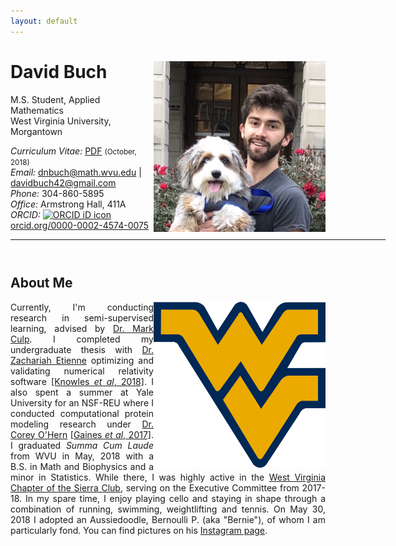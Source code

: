 ```yaml
---
layout: default
---
```


<!-- {% include image.html url="/assets/me.JPG" caption="David Buch" width=275 align="right" %} -->


# David Buch  <a href="/assets/me.JPG" target="_blank"><img src="/assets/me.JPG" alt="David Buch" style="width:275px;" align="right"></a>
M.S. Student, Applied Mathematics <br>
West Virginia University, Morgantown <br>

<em>Curriculum Vitae: </em><a href="/assets/cv.pdf" target="_blank">PDF</a>  <small>(October, 2018)</small> <br>
<em>Email: </em><a href="mailto:davidbuch@math.wvu.edu">dnbuch@math.wvu.edu</a> | <a href="mailto:davidbuch42@gmail.com">davidbuch42@gmail.com</a> <br>
<em>Phone: </em>304-860-5895<br>
<em>Office: </em>Armstrong Hall, 411A<br>
<em>ORCID: </em><a itemprop="sameAs" content="https://orcid.org/0000-0002-4574-0075" href="https://orcid.org/0000-0002-4574-0075" target="orcid.widget" rel="noopener noreferrer" style="vertical-align:top;"><img src="https://orcid.org/sites/default/files/images/orcid_16x16.png" style="width:1em;margin-right:.5em;" alt="ORCID iD icon">orcid.org/0000-0002-4574-0075</a><br>
<hr width="600px">

<hr style="height:10pt; visibility:hidden;" />

## About Me
<a href="http://www.math.wvu.edu/" target="_blank"><img src="assets/flyingwv.png" alt="WVU Math" style="width:275px;" align="right"></a>


<p align="justify" style="max-width:600px">
Currently, I'm conducting research in semi-supervised learning, advised by <a href="http://www.stat.wvu.edu/~mculp/" target="_blank">Dr. Mark Culp</a>. I completed my undergraduate thesis with <a href="https://math.wvu.edu/~zetienne/" target="_blank">Dr. Zachariah Etienne</a> optimizing and validating numerical relativity software <a href=" https://doi.org/10.1088/1361-6382/aacb8c" target="_blank">[Knowles <em>et al</em>, 2018]</a>. I also spent a summer at Yale University for an NSF-REU where I conducted computational protein modeling research under <a href="https://jamming.research.yale.edu/" target="_blank">Dr. Corey O'Hern</a> <a href="https://jamming.research.yale.edu/files/papers/gzx011.pdf" target="_blank">[Gaines <em>et al</em>, 2017]</a>. I graduated <em>Summa Cum Laude</em> from WVU in May, 2018 with a B.S. in Math and Biophysics and a minor in Statistics. While there, I was highly active in the <a href="https://www.sierraclub.org/west-virginia" target="_blank">West Virginia Chapter of the Sierra Club</a>, serving on the Executive Committee from 2017-18. In my spare time, I enjoy playing cello and staying in shape through a combination of running, swimming, weightlifting and tennis. On May 30, 2018 I adopted an Aussiedoodle, Bernoulli P. (aka "Bernie"), of whom I am particularly fond. You can find pictures on his <a href="https://www.instagram.com/bernoullitheaussiedoodle/" target="_blank">Instagram page</a>.
<div style="display:none">
<a href="" target="_blank"><img src="" alt="LINQS" style="width:275px;" align="right"></a>

## Research Interests
<p align="justify" style="max-width:600px">
Find more about the work I've done on my  <a href="/research/" target="_blank">research page</a>.
</p>
<!-- <center> <em><a class="tosu"> Scroll down for news! </a></em></center> -->

## News

<table style="white-space: nowrap;">

	<tr>
	<td width="75"><b>Nov, 17'</b></td>
	<td>TAing <a href="https://classes.soe.ucsc.edu/cmps140/Winter18/" target="_blank">CMPS 140</a> in Winter, 18</td>
	</tr>

	<tr>
	<td width="75"><b>Jun, 17'</b></td>
	<td>Interning at <a href="http://www.chobaniangroup.com/" target="_blank">Chobanian Group</a> during Summer, 2017</td>
	</tr>

	<tr>
	<td width="75"><b>Feb, 17'</b></td>
	<td>Attending <a href="https://www.aaai.org/Conferences/AAAI/aaai17.php" target="_blank">AAAI, 2017</a></td>
	</tr>

	<tr>
	<td><b>Older</b></td>
	<td><a href='news-archive' target="_blank">Archive</a></td>
	</tr>
</table>
</div>